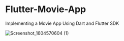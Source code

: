 # Flutter-Movie-App
Implementing a Movie App Using Dart and Flutter SDK

![Screenshot_1604570604 (1)](https://user-images.githubusercontent.com/54267475/98227060-d717d080-1f7c-11eb-968e-395e72f73808.jpg)
